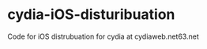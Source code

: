 cydia-iOS-disturibuation
========================

Code for iOS distrubuation for cydia at cydiaweb.net63.net
